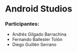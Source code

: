 # Android Studios
### Participantes:
  - Andrés Gilgado Barrachina
  - Fernando Ballester Tolón
  - Diego Guillén Serrano
